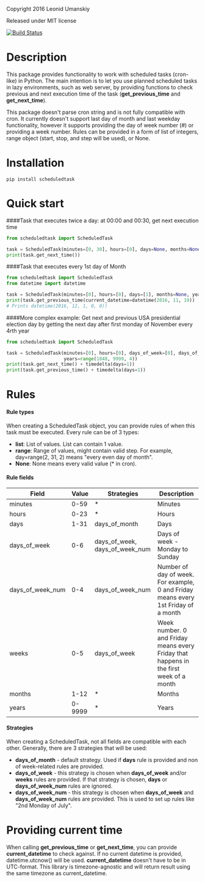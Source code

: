 Copyright 2016 Leonid Umanskiy

Released under MIT license

[![Build Status](https://travis-ci.org/leonidumanskiy/scheduledtask.svg?branch=master)](https://travis-ci.org/leonidumanskiy/scheduledtask)

# Description
This package provides functionality to work with scheduled tasks (cron-like) in Python.
The main intention is to let you use planned scheduled tasks in lazy environments, 
such as web server, by providing functions to check previous and next execution time of the task (**get_previous_time** and **get_next_time**).

This package doesn't parse cron string and is not fully compatible with cron. 
It currently doesn't support last day of month and last weekday functionality, 
however it supports providing the day of week number (#) or providing a week number.
Rules can be provided in a form of list of integers, range object (start, stop, and step will be used), or None.

# Installation
```
pip install scheduledtask
```

# Quick start
####Task that executes twice a day: at 00:00 and 00:30, get next execution time
```python
from scheduledtask import ScheduledTask

task = ScheduledTask(minutes=[0, 30], hours=[0], days=None, months=None, years=None)
print(task.get_next_time())
```

####Task that executes every 1st day of Month
```python
from scheduledtask import ScheduledTask
from datetime import datetime

task = ScheduledTask(minutes=[0], hours=[0], days=[1], months=None, years=None)
print(task.get_previous_time(current_datetime=datetime(2016, 11, 19))  
# Prints datetime(2016, 12, 1, 0, 0))
```

####More complex example:
Get next and previous USA presidential election day by getting the next day after first monday of November every 4rth year
```python
from scheduledtask import ScheduledTask

task = ScheduledTask(minutes=[0], hours=[0], days_of_week=[0], days_of_week_num=[0], months=[11], 
                     years=range(1848, 9999, 4))
print(task.get_next_time() + timedelta(days=1))
print(task.get_previous_time() + timedelta(days=1))
```

# Rules

#### Rule types
When creating a ScheduledTask object, you can provide rules of when this task must be executed.
Every rule can be of 3 types:
- **list**: List of values. List can contain 1 value.
- **range**: Range of values, might contain valid step. For example, day=range(2, 31, 2) means "every even day of month".
- **None**: None means every valid value (* in cron).

#### Rule fields
| Field            | Value  | Strategies                      | Description                                                                            |
|------------------|--------|---------------------------------|----------------------------------------------------------------------------------------|
| minutes          | 0-59   | *                               | Minutes                                                                                |
| hours            | 0-23   | *                               | Hours                                                                                  |
| days             | 1-31   | days_of_month                   | Days                                                                                   |
| days_of_week     | 0-6    | days_of_week,  days_of_week_num | Days of week - Monday to Sunday                                                        |
| days_of_week_num | 0-4    | days_of_week_num                | Number of day of week. For example, 0 and Friday means every 1st Friday of a month     |
| weeks            | 0-5    | days_of_week                    | Week number. 0 and Friday means every Friday that happens in the first week of a month |
| months           | 1-12   | *                               | Months                                                                                 |
| years            | 0-9999 | *                               | Years                                                                                  |

#### Strategies
When creating a ScheduledTask, not all fields are compatible with each other.
Generally, there are 3 strategies that will be used:
- **days_of_month** - default strategy. Used if **days** rule is provided and non of week-related rules are provided. 
- **days_of_week** - this strategy is chosen when **days_of_week** and/or **weeks** rules are provided. If that strategy is chosen, **days** or **days_of_week_num** rules are ignored. 
- **days_of_week_num** - this strategy is chosen when **days_of_week** and **days_of_week_num** rules are provided. This is used to set up rules like "2nd Monday of July".

# Providing current time
When calling **get_previous_time** or **get_next_time**, you can provide **current_datetime** to check against. 
If no current datetime is provided, datetime.utcnow() will be used. 
**current_datetime** doesn't have to be in UTC-format. This library is timezone-agnostic and will return result using the same timezone as current_datetime.

